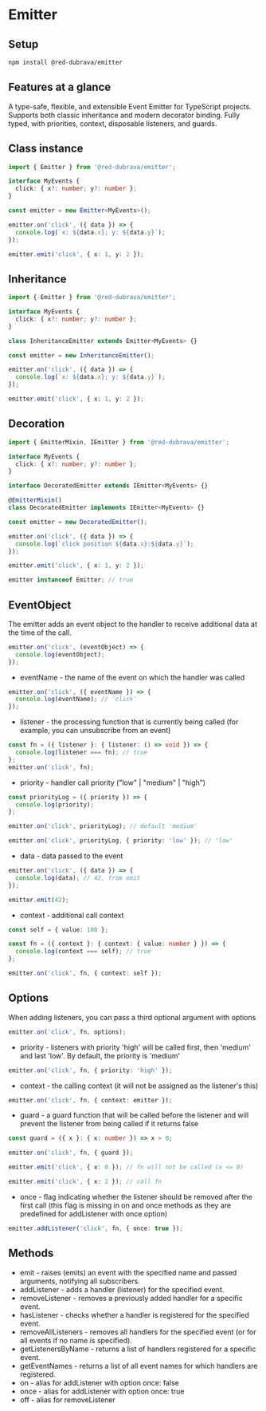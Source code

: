 # Emitter

## Setup

```bash
npm install @red-dubrava/emitter
```

## Features at a glance

A type-safe, flexible, and extensible Event Emitter for TypeScript projects. Supports both classic inheritance and modern decorator binding. Fully typed, with priorities, context, disposable listeners, and guards.

## Class instance

```ts
import { Emitter } from '@red-dubrava/emitter';

interface MyEvents {
  click: { x?: number; y?: number };
}

const emitter = new Emitter<MyEvents>();

emitter.on('click', ({ data }) => {
  console.log(`x: ${data.x}; y: ${data.y}`);
});

emitter.emit('click', { x: 1, y: 2 });
```

## Inheritance

```ts
import { Emitter } from '@red-dubrava/emitter';

interface MyEvents {
  click: { x?: number; y?: number };
}

class InheritanceEmitter extends Emitter<MyEvents> {}

const emitter = new InheritanceEmitter();

emitter.on('click', ({ data }) => {
  console.log(`x: ${data.x}; y: ${data.y}`);
});

emitter.emit('click', { x: 1, y: 2 });
```

## Decoration

```ts
import { EmitterMixin, IEmitter } from '@red-dubrava/emitter';

interface MyEvents {
  click: { x?: number; y?: number };
}

interface DecoratedEmitter extends IEmitter<MyEvents> {}

@EmitterMixin()
class DecoratedEmitter implements IEmitter<MyEvents> {}

const emitter = new DecoratedEmitter();

emitter.on('click', ({ data }) => {
  console.log(`click position ${data.x}:${data.y}`);
});

emitter.emit('click', { x: 1, y: 2 });

emitter instanceof Emitter; // true
```

## EventObject

The emitter adds an event object to the handler to receive additional data at the time of the call.

```ts
emitter.on('click', (eventObject) => {
  console.log(eventObject);
});
```

- eventName - the name of the event on which the handler was called

```ts
emitter.on('click', ({ eventName }) => {
  console.log(eventName); // 'click'
});
```

- listener - the processing function that is currently being called (for example, you can unsubscribe from an event)

```ts
const fn = ({ listener }: { listener: () => void }) => {
  console.log(listener === fn); // true
};
emitter.on('click', fn);
```

- priority - handler call priority ("low" | "medium" | "high")

```ts
const priorityLog = ({ priority }) => {
  console.log(priority);
};

emitter.on('click', priorityLog); // default 'medium'

emitter.on('click', priorityLog, { priority: 'low' }); // 'low'
```

- data - data passed to the event

```ts
emitter.on('click', ({ data }) => {
  console.log(data); // 42, from emit
});

emitter.emit(42);
```

- context - additional call context

```ts
const self = { value: 100 };

const fn = ({ context }: { context: { value: number } }) => {
  console.log(context === self); // true
};

emitter.on('click', fn, { context: self });
```

## Options

When adding listeners, you can pass a third optional argument with options

```ts
emitter.on('click', fn, options);
```

- priority - listeners with priority 'high' will be called first, then 'medium' and last 'low'. By default, the priority is 'medium'

```ts
emitter.on('click', fn, { priority: 'high' });
```

- context - the calling context (it will not be assigned as the listener's this)

```ts
emitter.on('click', fn, { context: emitter });
```

- guard - a guard function that will be called before the listener and will prevent the listener from being called if it returns false

```ts
const guard = ({ x }: { x: number }) => x > 0;

emitter.on('click', fn, { guard });

emitter.emit('click', { x: 0 }); // fn will not be called (x <= 0)

emitter.emit('click', { x: 2 }); // call fn
```

- once - flag indicating whether the listener should be removed after the first call (this flag is missing in on and once methods as they are predefined for addListener with once option)

```ts
emitter.addListener('click', fn, { once: true });
```

## Methods

- emit - raises (emits) an event with the specified name and passed arguments, notifying all subscribers.
- addListener - adds a handler (listener) for the specified event.
- removeListener - removes a previously added handler for a specific event.
- hasListener - checks whether a handler is registered for the specified event.
- removeAllListeners - removes all handlers for the specified event (or for all events if no name is specified).
- getListenersByName - returns a list of handlers registered for a specific event.
- getEventNames - returns a list of all event names for which handlers are registered.
- on - alias for addListener with option once: false
- once - alias for addListener with option once: true
- off - alias for removeListener
